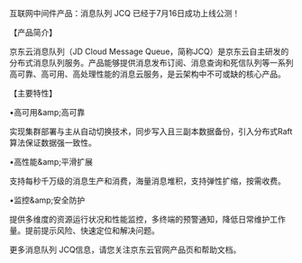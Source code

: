 <p>互联网中间件产品：消息队列 JCQ 已经于7月16日成功上线公测！</p><p>【产品简介】</p><p>京东云消息队列（JD Cloud Message Queue，简称JCQ）是京东云自主研发的分布式消息队列服务。产品能够提供消息发布订阅、消息查询和死信队列等一系列高可靠、高可用、高处理性能的消息云服务，是云架构中不可或缺的核心产品。</p><p>【主要特性】</p><p>•<span style="white-space:pre"></span>高可用&amp;amp;高可靠</p><p>实现集群部署与主从自动切换技术，同步写入且三副本数据备份，引入分布式Raft 算法保证数据强一致性。</p><p>•<span style="white-space:pre"></span>高性能&amp;amp;平滑扩展</p><p>支持每秒千万级的消息生产和消费，海量消息堆积，支持弹性扩缩，按需收费。</p><p>•<span style="white-space:pre"></span>监控&amp;amp;安全防护</p><p>提供多维度的资源运行状况和性能监控，多终端的预警通知，降低日常维护工作量。提前提示风险、快速定位和解决问题。</p><p>更多消息队列 JCQ信息，请您关注京东云官网产品页和帮助文档。</p>